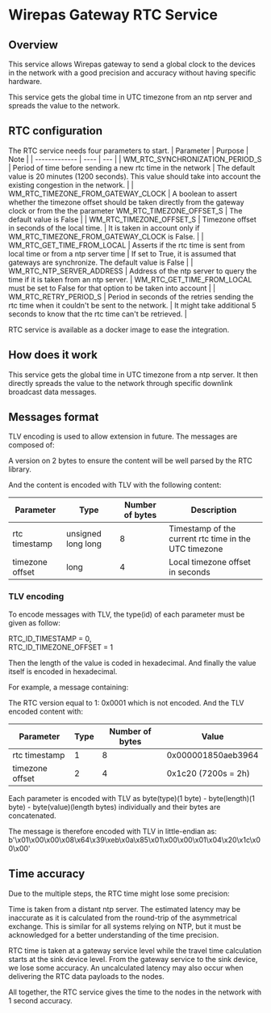 # Wirepas Gateway RTC Service

## Overview
This service allows Wirepas gateway to send a global clock to the devices in the network with a good precision and accuracy without having specific hardware.

This service gets the global time in UTC timezone from an ntp server and spreads the value to the network.


## RTC configuration
The RTC service needs four parameters to start.
| Parameter | Purpose | Note |
| ------------- | ----    | ---  |
| WM_RTC_SYNCHRONIZATION_PERIOD_S | Period of time before sending a new rtc time in the network | The default value is 20 minutes (1200 seconds). This value should take into account the existing congestion in the network. |
| WM_RTC_TIMEZONE_FROM_GATEWAY_CLOCK | A boolean to assert whether the timezone offset should be taken directly from the gateway clock or from the the parameter WM_RTC_TIMEZONE_OFFSET_S | The default value is False |
| WM_RTC_TIMEZONE_OFFSET_S | Timezone offset in seconds of the local time. | It is taken in account only if WM_RTC_TIMEZONE_FROM_GATEWAY_CLOCK is False. |
| WM_RTC_GET_TIME_FROM_LOCAL | Asserts if the rtc time is sent from local time or from a ntp server time | If set to True, it is assumed that gateways are synchronize. The default value is False |
| WM_RTC_NTP_SERVER_ADDRESS | Address of the ntp server to query the time if it is taken from an ntp server. | WM_RTC_GET_TIME_FROM_LOCAL must be set to False for that option to be taken into account |
| WM_RTC_RETRY_PERIOD_S | Period in seconds of the retries sending the rtc time when it couldn't be sent to the network. | It might take additional 5 seconds to know that the rtc time can't be retrieved. |

RTC service is available as a docker image to ease the integration.

## How does it work

This service gets the global time in UTC timezone from a ntp server. It then directly spreads the value to the network through specific downlink broadcast data messages.


## Messages format

TLV encoding is used to allow extension in future.
The messages are composed of:

A version on 2 bytes to ensure the content will be well parsed by the RTC library.

And the content is encoded with TLV with the following content:

| Parameter | Type | Number of bytes | Description |
| ------------- | ----    | ---  | ---  |
| rtc timestamp | unsigned long long | 8 | Timestamp of the current rtc time in the UTC timezone |
| timezone offset | long | 4 | Local timezone offset in seconds |


### TLV encoding

To encode messages with TLV, the type(id) of each parameter must be given as follow:

RTC_ID_TIMESTAMP = 0,  
RTC_ID_TIMEZONE_OFFSET = 1  

Then the length of the value is coded in hexadecimal.
And finally the value itself is encoded in hexadecimal.

For example, a message containing:

The RTC version equal to 1: 0x0001 which is not encoded.
And the TLV encoded content with:

| Parameter | Type | Number of bytes | Value |
| ------------- | ----    | ---  | ---  |
| rtc timestamp | 1 | 8 | 0x000001850aeb3964 |
| timezone offset | 2 | 4 | 0x1c20 (7200s = 2h) |

Each parameter is encoded with TLV as byte(type)(1 byte) - byte(length)(1 byte) - byte(value)(length bytes) individually and their bytes are concatenated.

The message is therefore encoded with TLV in little-endian as:
b'\x01\x00\x00\x08\x64\x39\xeb\x0a\x85\x01\x00\x00\x01\x04\x20\x1c\x00\x00'


## Time accuracy

Due to the multiple steps, the RTC time might lose some precision:

Time is taken from a distant ntp server. The estimated latency may be inaccurate as it is calculated from the round-trip of the asymmetrical exchange. This is similar for all systems relying on NTP, but it must be acknowledged for a better understanding of the time precision.

RTC time is taken at a gateway service level while the travel time calculation starts at the sink device level. From the gateway service to the sink device, we lose some accuracy.
An uncalculated latency may also occur when delivering the RTC data payloads to the nodes.

All together, the RTC service gives the time to the nodes in the network with 1 second accuracy.
